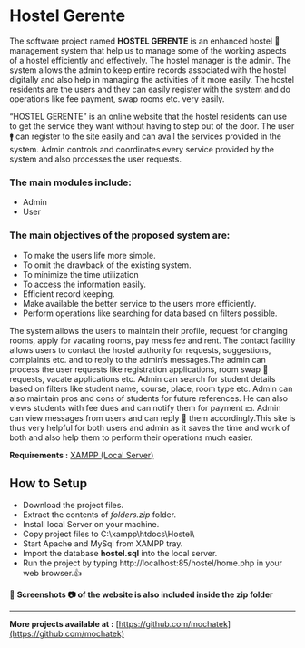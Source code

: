# Hostel Gerente

The software project named **HOSTEL GERENTE** is an enhanced hostel :hotel: management system that help us to manage some of the working aspects of a hostel efficiently and effectively. The hostel manager is the admin. The system allows the admin to keep entire records associated
with the hostel digitally and also help in managing the activities of it more easily. The hostel residents are the users and they can 
easily register with the system and do operations like fee payment, swap rooms etc. very easily.

“HOSTEL GERENTE” is an online website that the hostel residents can use to get the service they want without having to step out of the 
door. The user :mens: can register to the site easily and can avail the services provided in the system. Admin controls and coordinates every service provided by the system and also processes the user requests.

### The main modules include:
  - Admin 
  - User
  
### The main objectives of the proposed system are:

  * To make the users life more simple. 
  * To omit the drawback of the existing system.
  * To minimize the time utilization
  * To access the information easily.
  * Efficient record keeping.
  * Make available the better service to the users more efficiently.
  * Perform operations like searching for data based on filters possible.

The system allows the users to maintain their profile, request for changing rooms, apply for vacating rooms, pay mess fee and rent. 
The contact facility allows users to contact the hostel authority for requests, suggestions, complaints etc. and to reply to the admin’s
messages.The admin can process the user requests like registration applications, room swap :arrows_counterclockwise: requests, vacate applications etc. Admin can search for student details based on filters like student name, course, place, room type etc. Admin can also maintain pros and cons of students for future references. He can also views students with fee dues and can notify them for payment :yen:. Admin can view messages from users and can reply :email: them accordingly.This site is thus very helpful for both users and admin as it saves the time and work of both and also help them to perform their operations much easier.


**Requirements :** [XAMPP (Local Server)](https://www.apachefriends.org/download.html)

## How to Setup
- Download the project files.
- Extract the contents of *folders.zip* folder.
- Install local Server on your machine.
- Copy project files to C:\xampp\htdocs\Hostel\
- Start Apache and MySql from XAMPP tray.
- Import the database **hostel.sql** into the local server.
- Run the project by typing http://localhost:85/hostel/home.php in your web browser.:+1:

:large_blue_circle: **Screenshots :camera: of the website is also included inside the zip folder**

---

**More projects available at :** [https://github.com/mochatek](https://github.com/mochatek)
